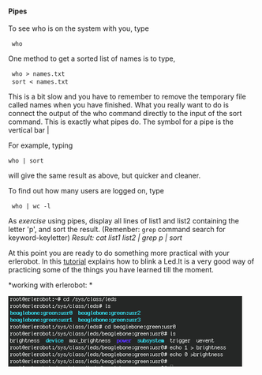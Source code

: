 
#### Pipes

To see who is on the system with you, type

```
 who
 ```

One method to get a sorted list of names is to type,

```
 who > names.txt
 sort < names.txt
 ```

This is a bit slow and you have to remember to remove the temporary file called names when you have finished. What you really want to do is connect the output of the who command directly to the input of the sort command. This is exactly what pipes do. The symbol for a pipe is the vertical bar |

For example, typing

```
who | sort
```

will give the same result as above, but quicker and cleaner.

To find out how many users are logged on, type

```
 who | wc -l
 ```
As *exercise* using pipes, display all lines of list1 and list2 containing the letter 'p', and sort the result. (Remenber: `grep` command search for keyword-keyletter)
*Result:  cat list1 list2 | grep p | sort*

At this point you are ready to do something more practical with your erlerobot. In this [tutorial](http://erlerobot.github.io/erle_gitbook/en/Blink.html) explains how to blink a Led.It is a very good way of practicing some of the things you have learned till the moment.

*working with erlerobot: *

![erle_blink](img3/blink.jpg)
